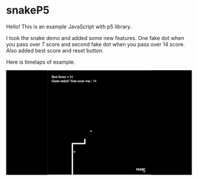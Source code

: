 # snakeP5

Hello!
This is an example JavaScript with p5 library. 

I took the snake demo and added some new features. 
One fake dot when you pass over 7 score and second fake dot when you pass over 14 score.
Also added best score and reset button.

Here is timelaps of example.

![](snakeGif.gif)
